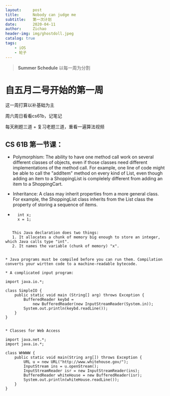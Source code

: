 ```yaml
---
layout:     post
title:      Nobody can judge me
subtitle:   第一次计划
date:       2020-04-11
author:     Zichao
header-img: img/ghostdoll.jpeg
catalog: true
tags:
    - iOS
    - 轮子
---
```



>**Summer Schedule** 以每一周为分割

# 自五月二号开始的第一周

这一周打算以补基础为主

周六周日看看cs61b，记笔记

每天刷题三道 + 复习老题三道，重看一遍算法视频

## CS 61B 第一节课：

* Polymorphism: The ability to have one method call work on several different classes of objects, even if those classes need different implementations of the method call. For example, one line of code might be able to call the "addItem" method on every kind of List, even though adding an item to a ShoppingList is complelely different from adding an item to a ShoppingCart.

* Inheritance: A class may inherit properties from a more general class. For example, the ShoppingList class inherits from the List class the property of storing a sequence of items.

* ```
    int x;
    x = 1;
 ```

    This Java declaration does two things:
    1. It allocates a chunk of memory big enough to store an integer, which Java calls type "int".
    2. It names the variable (chunk of memory) "x".


* Java programs must be compiled before you can run them. Compilation converts your wirtten code to a machine-readable bytecode.

* A complicated input program:
``` 
    import java.io.*;

    class SimpleIO {
        public static void main (String[] arg) throws Exception {
            BufferedReader keybd = 
                new BufferedReader(new InputStreamReader(System.in));
            System.out.println(keybd.readLine());
        }
    }
```

* Classes for Web Access
```
    import java.net.*;
    import java.io.*;

    class WHWWW {
        public static void main(String arg[]) throws Exception {
            URL u = new URL("http://www.whitehouse.gov/");
            InputStream ins = u.openStream();
            InputStreamReader isr = new InputStreamReader(ins);
            BufferedReader whiteHouse = new BufferedReader(isr);
            System.out.println(whiteHouse.readLine());
        }
    }
```


